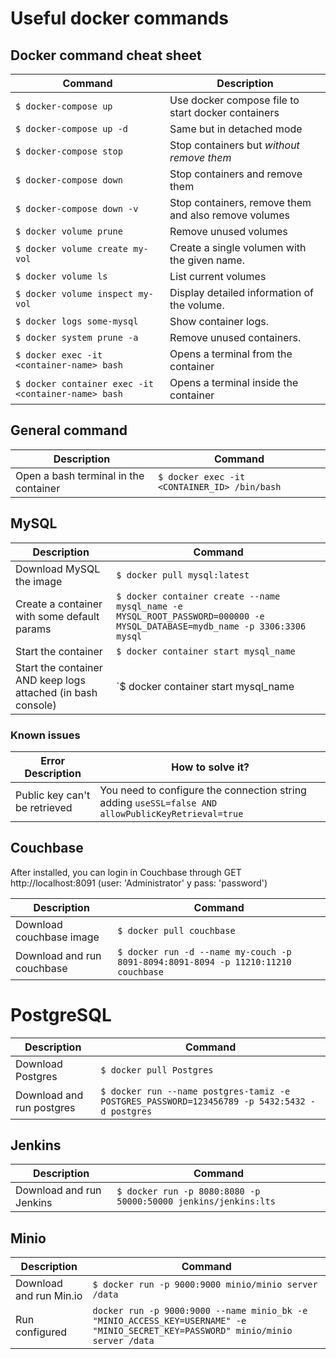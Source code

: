 # Useful docker commands

## Docker command cheat sheet

Command | Description
------- | -----------
`$ docker-compose up` | Use docker compose file to start docker containers
`$ docker-compose up -d` | Same but in detached mode
`$ docker-compose stop` | Stop containers but *without remove them*
`$ docker-compose down` | Stop containers and remove them
`$ docker-compose down -v` | Stop containers, remove them and also remove volumes
`$ docker volume prune` | Remove unused volumes
`$ docker volume create my-vol` | Create a single volumen with the given name.
`$ docker volume ls` | List current volumes
`$ docker volume inspect my-vol` | Display detailed information of the volume.
`$ docker logs some-mysql` | Show container logs.
`$ docker system prune -a` | Remove unused containers.
`$ docker exec -it <container-name> bash` | Opens a terminal from the container 
`$ docker container exec -it <container-name> bash` | Opens a terminal inside the container

## General command
| Description                           | Command                                      |
| ------------------------------------- | -------------------------------------------- |
| Open a bash terminal in the container | `$ docker exec -it <CONTAINER_ID> /bin/bash` |

## MySQL
| Description                                                  | Command                                                                                                                    |
| ------------------------------------------------------------ | -------------------------------------------------------------------------------------------------------------------------- |
| Download MySQL the image                                     | `$ docker pull mysql:latest`                                                                                               |
| Create a container with some default params                  | `$ docker container create --name mysql_name -e MYSQL_ROOT_PASSWORD=000000 -e MYSQL_DATABASE=mydb_name -p 3306:3306 mysql` |
| Start the container                                          | `$ docker container start mysql_name`                                                                                      |
| Start the container AND keep logs attached (in bash console) | `$ docker container start mysql_name | docker logs -f mysql_name`                                                          |

### Known issues
| Error Description             | How to solve it?                                                                                   |
| ----------------------------- | -------------------------------------------------------------------------------------------------- |
| Public key can't be retrieved | You need to configure the connection string adding `useSSL=false AND allowPublicKeyRetrieval=true` |


## Couchbase

After installed, you can login in Couchbase through 
GET http://localhost:8091 (user: 'Administrator' y pass: 'password')

| Description                | Command                                                                           |
| -------------------------- | --------------------------------------------------------------------------------- |
| Download couchbase image   | `$ docker pull couchbase`                                                         |
| Download and run couchbase | `$ docker run -d --name my-couch -p 8091-8094:8091-8094 -p 11210:11210 couchbase` |

# PostgreSQL
| Description               | Command                                                                                      |
| ------------------------- | -------------------------------------------------------------------------------------------- |
| Download Postgres         | `$ docker pull Postgres`                                                                     |
| Download and run postgres | `$ docker run --name postgres-tamiz -e POSTGRES_PASSWORD=123456789 -p 5432:5432 -d postgres` |


## Jenkins
| Description              | Command                                                        |
| ------------------------ | -------------------------------------------------------------- |
| Download and run Jenkins | `$ docker run -p 8080:8080 -p 50000:50000 jenkins/jenkins:lts` |

## Minio

| Description             | Command                                                                                                                          |
| ----------------------- | -------------------------------------------------------------------------------------------------------------------------------- |
| Download and run Min.io | `$ docker run -p 9000:9000 minio/minio server /data`                                                                             |
| Run configured          | `docker run -p 9000:9000 --name minio_bk -e "MINIO_ACCESS_KEY=USERNAME" -e "MINIO_SECRET_KEY=PASSWORD" minio/minio server /data` |
